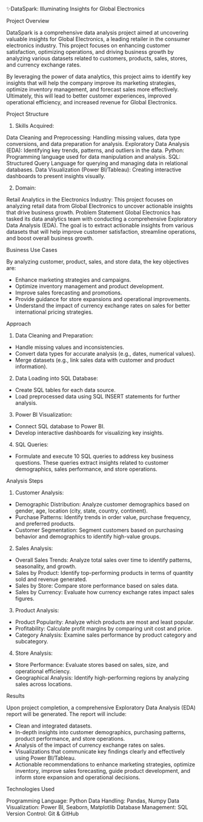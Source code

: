 

✨DataSpark: Illuminating Insights for Global Electronics

Project Overview


DataSpark is a comprehensive data analysis project aimed at uncovering valuable insights for Global Electronics, a leading retailer in the consumer electronics industry. This project focuses on enhancing customer satisfaction, optimizing operations, and driving business growth by analyzing various datasets related to customers, products, sales, stores, and currency exchange rates.


By leveraging the power of data analytics, this project aims to identify key insights that will help the company improve its marketing strategies, optimize inventory management, and forecast sales more effectively. Ultimately, this will lead to better customer experiences, improved operational efficiency, and increased revenue for Global Electronics.

Project Structure

1. Skills Acquired:

Data Cleaning and Preprocessing: Handling missing values, data type conversions, and data preparation for analysis.
Exploratory Data Analysis (EDA): Identifying key trends, patterns, and outliers in the data.
Python: Programming language used for data manipulation and analysis.
SQL: Structured Query Language for querying and managing data in relational databases.
Data Visualization (Power BI/Tableau): Creating interactive dashboards to present insights visually.


2. Domain:

Retail Analytics in the Electronics Industry: This project focuses on analyzing retail data from Global Electronics to uncover actionable insights that drive business growth.
Problem Statement
Global Electronics has tasked its data analytics team with conducting a comprehensive Exploratory Data Analysis (EDA). The goal is to extract actionable insights from various datasets that will help improve customer satisfaction, streamline operations, and boost overall business growth.

Business Use Cases

By analyzing customer, product, sales, and store data, the key objectives are:


* Enhance marketing strategies and campaigns.
* Optimize inventory management and product development.
* Improve sales forecasting and promotions.
* Provide guidance for store expansions and operational improvements.
* Understand the impact of currency exchange rates on sales for better international pricing strategies.


Approach


1. Data Cleaning and Preparation:

* Handle missing values and inconsistencies.
* Convert data types for accurate analysis (e.g., dates, numerical values).
* Merge datasets (e.g., link sales data with customer and product information).


2. Data Loading into SQL Database:
   
* Create SQL tables for each data source.
* Load preprocessed data using SQL INSERT statements for further analysis.


3. Power BI Visualization:

   
* Connect SQL database to Power BI.
* Develop interactive dashboards for visualizing key insights.


4. SQL Queries:


* Formulate and execute 10 SQL queries to address key business questions. These queries extract insights related to customer demographics, sales performance, and store operations.


Analysis Steps


1. Customer Analysis:

   
* Demographic Distribution: Analyze customer demographics based on gender, age, location (city, state, country, continent).
* Purchase Patterns: Identify trends in order value, purchase frequency, and preferred products.
* Customer Segmentation: Segment customers based on purchasing behavior and demographics to identify high-value groups.


2. Sales Analysis:


* Overall Sales Trends: Analyze total sales over time to identify patterns, seasonality, and growth.
* Sales by Product: Identify top-performing products in terms of quantity sold and revenue generated.
* Sales by Store: Compare store performance based on sales data.
* Sales by Currency: Evaluate how currency exchange rates impact sales figures.


3. Product Analysis:

   
* Product Popularity: Analyze which products are most and least popular.
* Profitability: Calculate profit margins by comparing unit cost and price.
* Category Analysis: Examine sales performance by product category and subcategory.


4. Store Analysis:

   
* Store Performance: Evaluate stores based on sales, size, and operational efficiency.
* Geographical Analysis: Identify high-performing regions by analyzing sales across locations.

Results

Upon project completion, a comprehensive Exploratory Data Analysis (EDA) report will be generated. The report will include:

* Clean and integrated datasets.
* In-depth insights into customer demographics, purchasing patterns, product performance, and store operations.
* Analysis of the impact of currency exchange rates on sales.
* Visualizations that communicate key findings clearly and effectively using Power BI/Tableau.
* Actionable recommendations to enhance marketing strategies, optimize inventory, improve sales forecasting, guide product development, and inform store expansion and operational decisions.


Technologies Used


Programming Language: Python
Data Handling: Pandas, Numpy
Data Visualization: Power BI, Seaborn, Matplotlib
Database Management: SQL
Version Control: Git & GitHub
